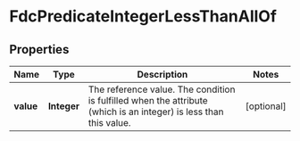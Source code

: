 

# FdcPredicateIntegerLessThanAllOf


## Properties

| Name | Type | Description | Notes |
|------------ | ------------- | ------------- | -------------|
|**value** | **Integer** | The reference value. The condition is fulfilled when the attribute (which is an integer) is less than this value. |  [optional] |



